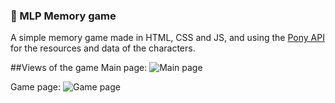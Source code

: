 ### 🦄 MLP Memory game
A simple memory game made in HTML, CSS and JS, and using the <a href="https://ponyweb.ml/">Pony API</a> for the resources and data of the characters.

##Views of the game
Main page:
<img src="https://i.ibb.co/cCdmFRq/mlp-memory-game-main-page.png" alt="Main page">

Game page:
<img src="https://i.ibb.co/S3sS7dM/mlp-memory-game-game-page.png" alt="Game page">
